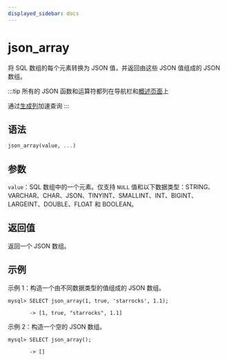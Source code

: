 ```yaml
---
displayed_sidebar: docs
---
```


# json_array

将 SQL 数组的每个元素转换为 JSON 值，并返回由这些 JSON 值组成的 JSON 数组。

:::tip
所有的 JSON 函数和运算符都列在导航栏和[概述页面](../overview-of-json-functions-and-operators.md)上

通过[生成列](../../../sql-statements/generated_columns.md)加速查询
:::

## 语法

```Haskell
json_array(value, ...)
```

## 参数

`value`：SQL 数组中的一个元素。仅支持 `NULL` 值和以下数据类型：STRING、VARCHAR、CHAR、JSON、TINYINT、SMALLINT、INT、BIGINT、LARGEINT、DOUBLE、FLOAT 和 BOOLEAN。

## 返回值

返回一个 JSON 数组。

## 示例

示例 1：构造一个由不同数据类型的值组成的 JSON 数组。

```plaintext
mysql> SELECT json_array(1, true, 'starrocks', 1.1);

       -> [1, true, "starrocks", 1.1]
```

示例 2：构造一个空的 JSON 数组。

```plaintext
mysql> SELECT json_array();

       -> []
```